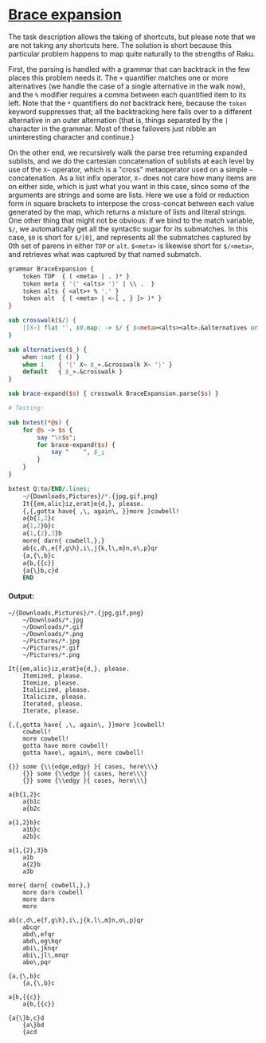 [1]: https://rosettacode.org/wiki/Brace_expansion

# [Brace expansion][1]


The task description allows the taking of shortcuts, but please note that we are not taking any shortcuts here.  The solution is short because this particular problem happens to map quite naturally to the strengths of Raku.



First, the parsing is handled with a grammar that can backtrack in the few places this problem needs it.  The `+` quantifier matches one or more alternatives (we handle the case of a single alternative in the walk now), and the `%` modifier requires a comma between each quantified item to its left.  Note that the `*` quantifiers do *not* backtrack here, because the `token` keyword suppresses that; all the backtracking here fails over to a different alternative in an outer alternation (that is, things separated by the `|` character in the grammar. Most of these failovers just nibble an uninteresting character and continue.)



On the other end, we recursively walk the parse tree returning expanded sublists, and we do the cartesian concatenation of sublists at each level by use of the `X~` operator, which is a "cross" metaoperator used on a simple `~` concatenation.  As a list infix operator, `X~` does not care how many items are on either side, which is just what you want in this case, since some of the arguments are strings and some are lists.  Here we use a fold or reduction form in square brackets to interpose the cross-concat between each value generated by the map, which returns a mixture of lists and literal strings.  One other thing that might not be obvious: if we bind to the match variable, `$/`, we automatically get all the syntactic sugar for its submatches.  In this case, `$0` is short for `$/[0]`, and represents all the submatches captured by 0th set of parens in either `TOP` or `alt`.  `$<meta>` is likewise short for `$/<meta>`, and retrieves what was captured by that named submatch.

```perl
grammar BraceExpansion {
    token TOP  { ( <meta> | . )* }
    token meta { '{' <alts> '}' | \\ .  }
    token alts { <alt>+ % ',' }
    token alt  { ( <meta> | <-[ , } ]> )* }
}

sub crosswalk($/) {
    |[X~] flat '', $0.map: -> $/ { $<meta><alts><alt>.&alternatives or ~$/ }
}

sub alternatives($_) {
    when :not { () }
    when 1    { '{' X~ $_».&crosswalk X~ '}' }
    default   { $_».&crosswalk }
}

sub brace-expand($s) { crosswalk BraceExpansion.parse($s) }

# Testing:

sub bxtest(*@s) {
    for @s -> $s {
        say "\n$s";
        for brace-expand($s) {
            say "    ", $_;
        }
    }
}

bxtest Q:to/END/.lines;
    ~/{Downloads,Pictures}/*.{jpg,gif,png}
    It{{em,alic}iz,erat}e{d,}, please.
    {,{,gotta have{ ,\, again\, }}more }cowbell!
    a{b{1,2}c
    a{1,2}b}c
    a{1,{2},3}b
    more{ darn{ cowbell,},}
    ab{c,d\,e{f,g\h},i\,j{k,l\,m}n,o\,p}qr
    {a,{\,b}c
    a{b,{{c}}
    {a{\}b,c}d
    END
```

#### Output:
```
~/{Downloads,Pictures}/*.{jpg,gif,png}
    ~/Downloads/*.jpg
    ~/Downloads/*.gif
    ~/Downloads/*.png
    ~/Pictures/*.jpg
    ~/Pictures/*.gif
    ~/Pictures/*.png

It{{em,alic}iz,erat}e{d,}, please.
    Itemized, please.
    Itemize, please.
    Italicized, please.
    Italicize, please.
    Iterated, please.
    Iterate, please.

{,{,gotta have{ ,\, again\, }}more }cowbell!
    cowbell!
    more cowbell!
    gotta have more cowbell!
    gotta have\, again\, more cowbell!

{}} some {\\{edge,edgy} }{ cases, here\\\}
    {}} some {\\edge }{ cases, here\\\}
    {}} some {\\edgy }{ cases, here\\\}

a{b{1,2}c
    a{b1c
    a{b2c

a{1,2}b}c
    a1b}c
    a2b}c

a{1,{2},3}b
    a1b
    a{2}b
    a3b

more{ darn{ cowbell,},}
    more darn cowbell
    more darn
    more

ab{c,d\,e{f,g\h},i\,j{k,l\,m}n,o\,p}qr
    abcqr
    abd\,efqr
    abd\,eg\hqr
    abi\,jknqr
    abi\,jl\,mnqr
    abo\,pqr

{a,{\,b}c
    {a,{\,b}c

a{b,{{c}}
    a{b,{{c}}

{a{\}b,c}d
    {a\}bd
    {acd
```
